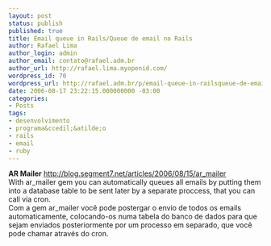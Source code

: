 ```yaml
---
layout: post
status: publish
published: true
title: Email queue in Rails/Queue de email no Rails
author: Rafael Lima
author_login: admin
author_email: contato@rafael.adm.br
author_url: http://rafael.lima.myopenid.com/
wordpress_id: 70
wordpress_url: http://rafael.adm.br/p/email-queue-in-railsqueue-de-email-no-rails/
date: 2006-08-17 23:22:15.000000000 -03:00
categories:
- Posts
tags:
- desenvolvimento
- programa&ccedil;&atilde;o
- rails
- email
- ruby
---
```

<strong>AR Mailer</strong>
<a href="http://blog.segment7.net/articles/2006/08/15/ar_mailer">http://blog.segment7.net/articles/2006/08/15/ar_mailer</a>
<br />
With ar_mailer gem you can automatically queues all emails by putting them into a database table to be sent later by a separate proccess, that you can call via cron.
<br />
Com a gem ar_mailer voc&ecirc; pode postergar o envio de todos os emails automaticamente, colocando-os numa tabela do banco de dados para que sejam enviados posteriormente por um processo em separado, que voc&ecirc; pode chamar atrav&eacute;s do cron.
